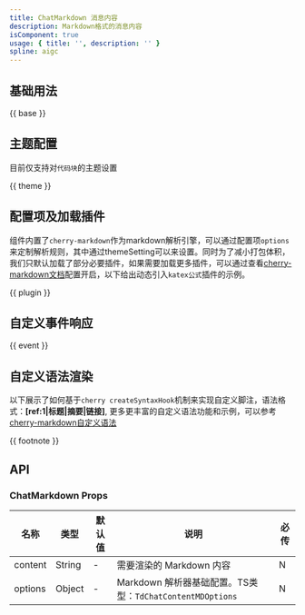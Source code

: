 ```yaml
---
title: ChatMarkdown 消息内容
description: Markdown格式的消息内容
isComponent: true
usage: { title: '', description: '' }
spline: aigc
---
```


## 基础用法

{{ base }}


## 主题配置
目前仅支持对`代码块`的主题设置

{{ theme }}

## 配置项及加载插件
组件内置了`cherry-markdown`作为markdown解析引擎，可以通过配置项`options`来定制解析规则，其中通过themeSetting可以来设置。同时为了减小打包体积，我们只默认加载了部分必要插件，如果需要加载更多插件，可以通过查看[cherry-markdown文档](https://github.com/Tencent/cherry-markdown/blob/dev/README.CN.md)配置开启，以下给出动态引入`katex公式`插件的示例。

{{ plugin }}


## 自定义事件响应
{{ event }}

## 自定义语法渲染
以下展示了如何基于`cherry createSyntaxHook`机制来实现自定义脚注，语法格式：**[ref:1|标题|摘要|链接]**, 更多更丰富的自定义语法功能和示例，可以参考[cherry-markdown自定义语法](https://github.com/Tencent/cherry-markdown/wiki/%E8%87%AA%E5%AE%9A%E4%B9%89%E8%AF%AD%E6%B3%95)

{{ footnote }}

## API
### ChatMarkdown Props

名称 | 类型 | 默认值 | 说明 | 必传
-- | -- | -- | -- | --
content | String | - | 需要渲染的 Markdown 内容 | N
options | Object | - | Markdown 解析器基础配置。TS类型：`TdChatContentMDOptions` | N

